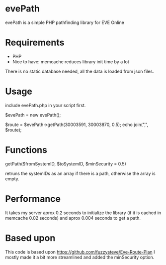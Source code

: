 # evePath
evePath is a simple PHP pathfinding library for EVE Online

# Requirements
* PHP
* Nice to have: memcache reduces library init time by a lot

There is no static database needed, all the data is loaded from json files.

# Usage
include evePath.php in your script first.

$evePath = new evePath();

$route = $evePath->getPath(30003591, 30003870, 0.5);
echo join(",", $route);

# Functions
getPath($fromSystemID, $toSystemID, $minSecurity = 0.5)

retruns the systemIDs as an array if there is a path, otherwise the array is empty.

# Performance
It takes my server aprox 0.2 seconds to initialize the library (if it is cached in memcache 0.02 seconds) and aprox 0.004 seconds to get a path.

# Based upon
This code is based upon https://github.com/fuzzysteve/Eve-Route-Plan
I mostly made it a bit more streamlined and added the minSecurity option.
